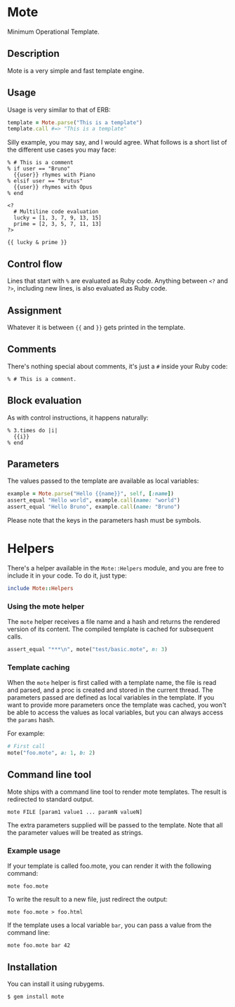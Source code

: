 Mote
====

Minimum Operational Template.

Description
-----------

Mote is a very simple and fast template engine.

Usage
-----

Usage is very similar to that of ERB:

```ruby
template = Mote.parse("This is a template")
template.call #=> "This is a template"
```

Silly example, you may say, and I would agree. What follows is a short list of
the different use cases you may face:

```
% # This is a comment
% if user == "Bruno"
  {{user}} rhymes with Piano
% elsif user == "Brutus"
  {{user}} rhymes with Opus
% end

<?
  # Multiline code evaluation
  lucky = [1, 3, 7, 9, 13, 15]
  prime = [2, 3, 5, 7, 11, 13]
?>

{{ lucky & prime }}
```

## Control flow

Lines that start with `%` are evaluated as Ruby code. Anything between
`<?` and `?>`, including new lines, is also evaluated as Ruby code.

## Assignment

Whatever it is between `{{` and `}}` gets printed in the template.

## Comments

There's nothing special about comments, it's just a `#` inside your Ruby code:

```
% # This is a comment.
```

## Block evaluation

As with control instructions, it happens naturally:

```
% 3.times do |i|
  {{i}}
% end
```

## Parameters

The values passed to the template are available as local variables:

```ruby
example = Mote.parse("Hello {{name}}", self, [:name])
assert_equal "Hello world", example.call(name: "world")
assert_equal "Hello Bruno", example.call(name: "Bruno")
```

Please note that the keys in the parameters hash must be symbols.

# Helpers

There's a helper available in the `Mote::Helpers` module, and you are
free to include it in your code. To do it, just type:

```ruby
include Mote::Helpers
```

### Using the mote helper

The `mote` helper receives a file name and a hash and returns the rendered
version of its content. The compiled template is cached for subsequent calls.

```ruby
assert_equal "***\n", mote("test/basic.mote", n: 3)
```

### Template caching

When the `mote` helper is first called with a template name, the
file is read and parsed, and a proc is created and stored in the
current thread. The parameters passed are defined as local
variables in the template. If you want to provide more parameters
once the template was cached, you won't be able to access the
values as local variables, but you can always access the `params`
hash.

For example:

```ruby
# First call
mote("foo.mote", a: 1, b: 2)
```

## Command line tool

Mote ships with a command line tool to render mote templates. The
result is redirected to standard output.

```
mote FILE [param1 value1 ... paramN valueN]
```

The extra parameters supplied will be passed to the template.
Note that all the parameter values will be treated as strings.

### Example usage

If your template is called foo.mote, you can render it with the
following command:

	mote foo.mote

To write the result to a new file, just redirect the output:

	mote foo.mote > foo.html

If the template uses a local variable `bar`, you can pass a
value from the command line:

	mote foo.mote bar 42

## Installation

You can install it using rubygems.

```
$ gem install mote
```
